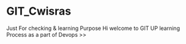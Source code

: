 # GIT_Cwisras
Just For checking & learning Purpose 
Hi welcome to GIT UP learning Process as a part of Devops >> 
